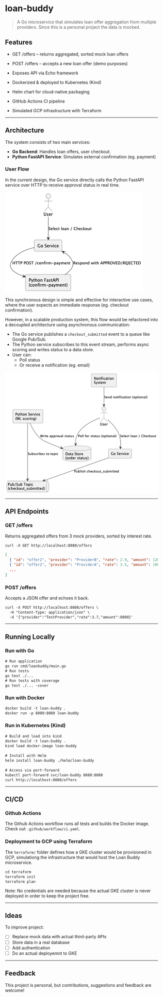 # loan-buddy

> A Go microservice that simulates loan offer aggregation from multiple providers. Since this is a personal project the data is mocked.

## Features

* GET /offers – returns aggregated, sorted mock loan offers

* POST /offers – accepts a new loan offer (demo purposes)

* Exposes API via Echo framework

* Dockerized & deployed to Kubernetes (Kind)

* Helm chart for cloud-native packaging

* GitHub Actions CI pipeline

* Simulated GCP infrastructure with Terraform

---

## Architecture

The system consists of two main services:

* **Go Backend**: Handles loan offers, user checkout.
* **Python FastAPI Service**: Simulates external confirmation (eg. payment)

### User Flow

In the current design, the Go service directly calls the Python FastAPI service over HTTP to receive approval status in real time.

![Current Architecture](./docs/architecture_current.png)

This synchronous design is simple and effective for interactive use cases, where the user expects an immediate response (eg. checkout confirmation).

However, in a scalable production system, this flow would be refactored into a decoupled architecture using asynchronous communication:

* The Go service publishes a `checkout_submitted` event to a queue like Google Pub/Sub.
* The Python service subscribes to this event stream, performs async scoring and writes status to a data store.
* User can:
  * Poll status
  * Or receive a notification (eg. email)

![Future Architecture](./docs/architecture_future.png)

---

## API Endpoints

### GET /offers

Returns aggregated offers from 3 mock providers, sorted by interest rate.

```shell
curl -X GET http://localhost:8080/offers 
```

```json
[
  { "id": "offer2", "provider": "ProviderB", "rate": 2.9, "amount": 12000 },
  { "id": "offer2", "provider": "ProviderA", "rate": 3.5, "amount": 10000 },
  ...
]
```

### POST /offers

Accepts a JSON offer and echoes it back.

```shell
curl -X POST http://localhost:8080/offers \
  -H "Content-Type: application/json" \
  -d '{"provider":"TestProvider","rate":3.7,"amount":8000}'
```

---

## Running Locally

### Run with Go

```shell
# Run application
go run cmd/loanbuddy/main.go
# Run tests
go test ./...
# Run tests with coverage
go test ./... -cover
```

### Run with Docker

```shell
docker build -t loan-buddy .
docker run -p 8080:8080 loan-buddy
```

### Run in Kubernetes (Kind)

```shell
# Build and load into kind
docker build -t loan-buddy .
kind load docker-image loan-buddy

# Install with Helm
helm install loan-buddy ./helm/loan-buddy

# Access via port-forward
kubectl port-forward svc/loan-buddy 8080:8080
curl http://localhost:8080/offers
```

---

## CI/CD

### Github Actions

The Github Actions workflow runs all tests and builds the Docker image. Check out `.github/workflow/ci.yaml`.

### Deployment to GCP using Terraform

The `terraform/` folder defines how a GKE cluster would be provisioned in GCP, simulationg the infrastructure that would host the Loan Buddy microservice.

```shell
cd terraform
terraform init
terraform plan
```

Note: No credentials are needed because the actual GKE cluster is never deployed in order to keep the project free.

---

## Ideas

To improve project:

* [ ] Replace mock data with actual third-party APIs
* [ ] Store data in a real database
* [ ] Add authentication
* [ ] Do an actual deployemnt to GKE

---

## Feedback

This project is personal, but contributions, suggestions and feedback are welcome!

